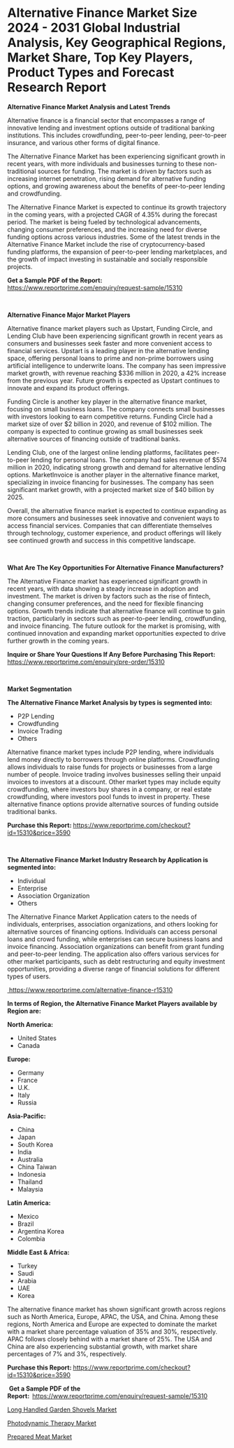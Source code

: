 <p><h1>Alternative Finance Market Size 2024 - 2031 Global Industrial Analysis, Key Geographical Regions, Market Share, Top Key Players, Product Types and Forecast Research Report</h1></p><p><strong>Alternative Finance Market Analysis and Latest Trends</strong></p>
<p><p>Alternative finance is a financial sector that encompasses a range of innovative lending and investment options outside of traditional banking institutions. This includes crowdfunding, peer-to-peer lending, peer-to-peer insurance, and various other forms of digital finance. </p><p>The Alternative Finance Market has been experiencing significant growth in recent years, with more individuals and businesses turning to these non-traditional sources for funding. The market is driven by factors such as increasing internet penetration, rising demand for alternative funding options, and growing awareness about the benefits of peer-to-peer lending and crowdfunding.</p><p>The Alternative Finance Market is expected to continue its growth trajectory in the coming years, with a projected CAGR of 4.35% during the forecast period. The market is being fueled by technological advancements, changing consumer preferences, and the increasing need for diverse funding options across various industries. Some of the latest trends in the Alternative Finance Market include the rise of cryptocurrency-based funding platforms, the expansion of peer-to-peer lending marketplaces, and the growth of impact investing in sustainable and socially responsible projects.</p></p>
<p><strong>Get a Sample PDF of the Report:&nbsp;</strong> <a href="https://www.reportprime.com/enquiry/request-sample/15310">https://www.reportprime.com/enquiry/request-sample/15310</a></p>
<p>&nbsp;</p>
<p><strong>Alternative Finance Major Market Players</strong></p>
<p><p>Alternative finance market players such as Upstart, Funding Circle, and Lending Club have been experiencing significant growth in recent years as consumers and businesses seek faster and more convenient access to financial services. Upstart is a leading player in the alternative lending space, offering personal loans to prime and non-prime borrowers using artificial intelligence to underwrite loans. The company has seen impressive market growth, with revenue reaching $336 million in 2020, a 42% increase from the previous year. Future growth is expected as Upstart continues to innovate and expand its product offerings.</p><p>Funding Circle is another key player in the alternative finance market, focusing on small business loans. The company connects small businesses with investors looking to earn competitive returns. Funding Circle had a market size of over $2 billion in 2020, and revenue of $102 million. The company is expected to continue growing as small businesses seek alternative sources of financing outside of traditional banks.</p><p>Lending Club, one of the largest online lending platforms, facilitates peer-to-peer lending for personal loans. The company had sales revenue of $574 million in 2020, indicating strong growth and demand for alternative lending options. MarketInvoice is another player in the alternative finance market, specializing in invoice financing for businesses. The company has seen significant market growth, with a projected market size of $40 billion by 2025. </p><p>Overall, the alternative finance market is expected to continue expanding as more consumers and businesses seek innovative and convenient ways to access financial services. Companies that can differentiate themselves through technology, customer experience, and product offerings will likely see continued growth and success in this competitive landscape.</p></p>
<p>&nbsp;</p>
<p><strong>What Are The Key Opportunities For Alternative Finance Manufacturers?</strong></p>
<p><p>The Alternative Finance market has experienced significant growth in recent years, with data showing a steady increase in adoption and investment. The market is driven by factors such as the rise of fintech, changing consumer preferences, and the need for flexible financing options. Growth trends indicate that alternative finance will continue to gain traction, particularly in sectors such as peer-to-peer lending, crowdfunding, and invoice financing. The future outlook for the market is promising, with continued innovation and expanding market opportunities expected to drive further growth in the coming years.</p></p>
<p><strong>Inquire or Share Your Questions If Any Before Purchasing This Report:</strong> <a href="https://www.reportprime.com/enquiry/pre-order/15310">https://www.reportprime.com/enquiry/pre-order/15310</a></p>
<p>&nbsp;</p>
<p><strong>Market Segmentation</strong></p>
<p><strong>The Alternative Finance Market Analysis by types is segmented into:</strong></p>
<p><ul><li>P2P Lending</li><li>Crowdfunding</li><li>Invoice Trading</li><li>Others</li></ul></p>
<p><p>Alternative finance market types include P2P lending, where individuals lend money directly to borrowers through online platforms. Crowdfunding allows individuals to raise funds for projects or businesses from a large number of people. Invoice trading involves businesses selling their unpaid invoices to investors at a discount. Other market types may include equity crowdfunding, where investors buy shares in a company, or real estate crowdfunding, where investors pool funds to invest in property. These alternative finance options provide alternative sources of funding outside traditional banks.</p></p>
<p><strong>Purchase this Report:&nbsp;</strong><a href="https://www.reportprime.com/checkout?id=15310&price=3590">https://www.reportprime.com/checkout?id=15310&price=3590</a></p>
<p>&nbsp;</p>
<p><strong>The Alternative Finance Market Industry Research by Application is segmented into:</strong></p>
<p><ul><li>Individual</li><li>Enterprise</li><li>Association Organization</li><li>Others</li></ul></p>
<p><p>The Alternative Finance Market Application caters to the needs of individuals, enterprises, association organizations, and others looking for alternative sources of financing options. Individuals can access personal loans and crowd funding, while enterprises can secure business loans and invoice financing. Association organizations can benefit from grant funding and peer-to-peer lending. The application also offers various services for other market participants, such as debt restructuring and equity investment opportunities, providing a diverse range of financial solutions for different types of users.</p></p>
<p><a href="https://www.reportprime.com/alternative-finance-r15310">&nbsp;https://www.reportprime.com/alternative-finance-r15310</a></p>
<p><strong>In terms of Region, the Alternative Finance Market Players available by Region are:</strong></p>
<p>
    <p> <strong> North America: </strong>
        <ul>
            <li>United States</li>
            <li>Canada</li>
        </ul>
        </p> 
    <p> <strong> Europe: </strong>
        <ul>
            <li>Germany</li>
            <li>France</li>
            <li>U.K.</li>
            <li>Italy</li>
            <li>Russia</li>
        </ul>
        </p> 
    <p> <strong> Asia-Pacific: </strong>
        <ul>
            <li>China</li>
            <li>Japan</li>
            <li>South Korea</li>
            <li>India</li>
            <li>Australia</li>
            <li>China Taiwan</li>
            <li>Indonesia</li>
            <li>Thailand</li>
            <li>Malaysia</li>
        </ul>
        </p> 
    <p> <strong> Latin America: </strong>
        <ul>
            <li>Mexico</li>
            <li>Brazil</li>
            <li>Argentina Korea</li>
            <li>Colombia</li>
        </ul>
        </p> 
    <p> <strong> Middle East & Africa: </strong>
        <ul>
            <li>Turkey</li>
            <li>Saudi</li>
            <li>Arabia</li>
            <li>UAE</li>
            <li>Korea</li>
        </ul>
    </p>
    </p>
<p><p>The alternative finance market has shown significant growth across regions such as North America, Europe, APAC, the USA, and China. Among these regions, North America and Europe are expected to dominate the market with a market share percentage valuation of 35% and 30%, respectively. APAC follows closely behind with a market share of 25%. The USA and China are also experiencing substantial growth, with market share percentages of 7% and 3%, respectively.</p></p>
<p><strong>Purchase this Report: </strong><a href="https://www.reportprime.com/checkout?id=15310&price=3590">https://www.reportprime.com/checkout?id=15310&price=3590</a></p>
<p>&nbsp;<strong>Get a Sample PDF of the Report:&nbsp;&nbsp;</strong><a href="https://www.reportprime.com/enquiry/request-sample/15310">https://www.reportprime.com/enquiry/request-sample/15310</a></p>
<p><strong></strong></p>
<p><p><a href="https://medium.com/@keith.sutherland8067/long-handled-garden-shovels-market-a-global-and-regional-analysis-focus-on-region-country-level-c81746a1d41d">Long Handled Garden Shovels Market</a></p><p><a href="https://github.com/jodemen/Market-Research-Report-List-3/blob/main/photodynamic-therapy-market.md">Photodynamic Therapy Market</a></p><p><a href="https://medium.com/@emilyarnold76/global-prepared-meat-market-focus-on-application-end-use-industry-type-equipment-and-region-922877a6e00f">Prepared Meat Market</a></p></p>